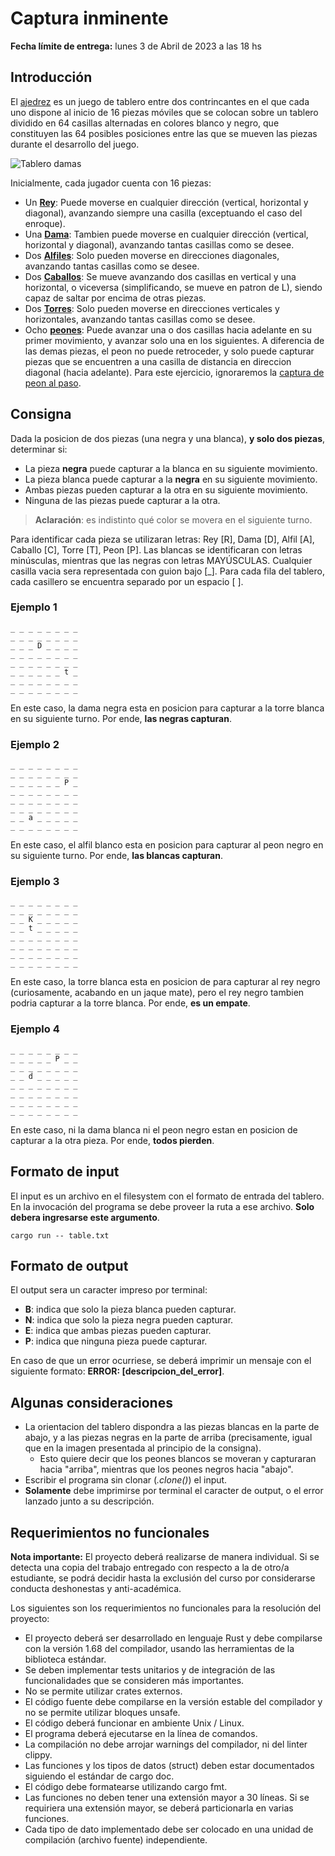 # Captura inminente

**Fecha límite de entrega:** lunes 3 de Abril de 2023 a las 18 hs

## Introducción

El [ajedrez](https://es.wikipedia.org/wiki/Ajedrez) es un juego de tablero entre dos contrincantes en el que cada uno dispone al inicio de 16 piezas móviles que se colocan sobre un tablero dividido en 64 casillas alternadas en colores blanco y negro, que constituyen las 64 posibles posiciones entre las que se mueven las piezas durante el desarrollo del juego.

![Tablero damas](https://i.imgur.com/fVVOAaC.png)

Inicialmente, cada jugador cuenta con 16 piezas:

* Un **[Rey](https://es.wikipedia.org/wiki/Rey_(ajedrez))**: Puede moverse en cualquier dirección (vertical, horizontal y diagonal), avanzando siempre una casilla (exceptuando el caso del enroque).
* Una **[Dama](https://es.wikipedia.org/wiki/Reina_(ajedrez))**: Tambien puede moverse en cualquier dirección (vertical, horizontal y diagonal), avanzando tantas casillas como se desee.
* Dos **[Alfiles](https://es.wikipedia.org/wiki/Alfil_(ajedrez))**: Solo pueden moverse en direcciones diagonales, avanzando tantas casillas como se desee.
* Dos **[Caballos](https://es.wikipedia.org/wiki/Caballo_(ajedrez))**: Se mueve avanzando dos casillas en vertical y una horizontal, o viceversa (simplificando, se mueve en patron de L), siendo capaz de saltar por encima de otras piezas.
* Dos **[Torres](https://es.wikipedia.org/wiki/Torre_(ajedrez))**: Solo pueden moverse en direcciones verticales y horizontales, avanzando tantas casillas como se desee.
* Ocho **[peones](https://es.wikipedia.org/wiki/Pe%C3%B3n_(ajedrez))**: Puede avanzar una o dos casillas hacia adelante en su primer movimiento, y avanzar solo una en los siguientes. A diferencia de las demas piezas, el peon no puede retroceder, y solo puede capturar piezas que se encuentren a una casilla de distancia en direccion diagonal (hacia adelante). Para este ejercicio, ignoraremos la [captura de peon al paso](https://es.wikipedia.org/wiki/Captura_al_paso).

## Consigna

Dada la posicion de dos piezas (una negra y una blanca), **y solo dos piezas**, determinar si:

* La pieza **negra** puede capturar a la blanca en su siguiente movimiento.
* La pieza blanca puede capturar a la **negra** en su siguiente movimiento.
* Ambas piezas pueden capturar a la otra en su siguiente movimiento.
* Ninguna de las piezas puede capturar a la otra.

> **Aclaración**: es indistinto qué color se movera en el siguiente turno.

Para identificar cada pieza se utilizaran letras: Rey [R], Dama [D], Alfil [A], Caballo [C], Torre [T], Peon [P]. Las blancas se identificaran con letras minúsculas, mientras que las negras con letras MAYÚSCULAS. Cualquier casilla vacia sera representada con guion bajo [_]. Para cada fila del tablero, cada casillero se encuentra separado por un espacio [ ].

### Ejemplo 1

``` text
_ _ _ _ _ _ _ _
_ _ _ _ _ _ _ _
_ _ _ D _ _ _ _
_ _ _ _ _ _ _ _
_ _ _ _ _ _ _ _
_ _ _ _ _ _ t _
_ _ _ _ _ _ _ _
_ _ _ _ _ _ _ _
```

En este caso, la dama negra esta en posicion para capturar a la torre blanca en su siguiente turno. Por ende, **las negras capturan**.

### Ejemplo 2

``` text
_ _ _ _ _ _ _ _
_ _ _ _ _ _ _ _
_ _ _ _ _ _ P _
_ _ _ _ _ _ _ _
_ _ _ _ _ _ _ _
_ _ _ _ _ _ _ _
_ _ a _ _ _ _ _
_ _ _ _ _ _ _ _
```

En este caso, el alfil blanco esta en posicion para capturar al peon negro en su siguiente turno. Por ende, **las blancas capturan**.

### Ejemplo 3

``` text
_ _ _ _ _ _ _ _
_ _ _ _ _ _ _ _
_ _ K _ _ _ _ _
_ _ t _ _ _ _ _
_ _ _ _ _ _ _ _
_ _ _ _ _ _ _ _
_ _ _ _ _ _ _ _
_ _ _ _ _ _ _ _
```

En este caso, la torre blanca esta en posicion de para capturar al rey negro (curiosamente, acabando en un jaque mate), pero el rey negro tambien podria capturar a la torre blanca. Por ende, **es un empate**.

### Ejemplo 4

``` text
_ _ _ _ _ _ _ _
_ _ _ _ _ P _ _
_ _ _ _ _ _ _ _
_ _ d _ _ _ _ _
_ _ _ _ _ _ _ _
_ _ _ _ _ _ _ _
_ _ _ _ _ _ _ _
_ _ _ _ _ _ _ _
```

En este caso, ni la dama blanca ni el peon negro estan en posicion de capturar a la otra pieza. Por ende, **todos pierden**.

## Formato de input

El input es un archivo en el filesystem con el formato de entrada del tablero. En la invocación del programa se debe proveer la ruta a ese archivo. **Solo debera ingresarse este argumento**.

```shell
cargo run -- table.txt
```

## Formato de output

El output sera un caracter impreso por terminal:

* **B**: indica que solo la pieza blanca pueden capturar.
* **N**: indica que solo la pieza negra pueden capturar.
* **E**: indica que ambas piezas pueden capturar.
* **P**: indica que ninguna pieza puede capturar.

En caso de que un error ocurriese, se deberá imprimir un mensaje con el siguiente formato: **ERROR: [descripcion_del_error]**.

## Algunas consideraciones

* La orientacion del tablero dispondra a las piezas blancas en la parte de abajo, y a las piezas negras en la parte de arriba (precisamente, igual que en la imagen presentada al principio de la consigna).
  * Esto quiere decir que los peones blancos se moveran y capturaran hacia "arriba", mientras que los peones negros hacia "abajo".
* Escribir el programa sin clonar (*.clone()*) el input.
* **Solamente** debe imprimirse por terminal el caracter de output, o el error lanzado junto a su descripción.

## Requerimientos no funcionales

**Nota importante:** El proyecto deberá realizarse de manera individual. Si se detecta una copia del trabajo entregado con respecto a la de otro/a estudiante, se podrá decidir hasta la exclusión del curso por considerarse conducta deshonestas y anti-académica.

Los siguientes son los requerimientos no funcionales para la resolución del proyecto:

* El proyecto deberá ser desarrollado en lenguaje Rust y debe compilarse con la versión 1.68 del compilador, usando las herramientas de la biblioteca estándar.
* Se deben implementar tests unitarios y de integración de las funcionalidades que se consideren más importantes.
* No se permite utilizar crates externos.
* El código fuente debe compilarse en la versión estable del compilador y no se permite utilizar bloques unsafe.
* El código deberá funcionar en ambiente Unix / Linux.
* El programa deberá ejecutarse en la línea de comandos.
* La compilación no debe arrojar warnings del compilador, ni del linter clippy.
* Las funciones y los tipos de datos (struct) deben estar documentados siguiendo el estándar de cargo doc.
* El código debe formatearse utilizando cargo fmt.
* Las funciones no deben tener una extensión mayor a 30 líneas. Si se requiriera una extensión mayor, se deberá particionarla en varias funciones.
* Cada tipo de dato implementado debe ser colocado en una unidad de compilación (archivo fuente) independiente.
